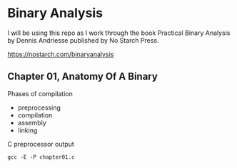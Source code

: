 # Binary Analysis

I will be using this repo as I work through the book Practical Binary Analysis by Dennis Andriesse
published by No Starch Press.

https://nostarch.com/binaryanalysis


## Chapter 01, Anatomy Of A Binary

Phases of compilation
- preprocessing
- compilation
- assembly
- linking

C preprocessor output

```gcc -E -P chapter01.c```



